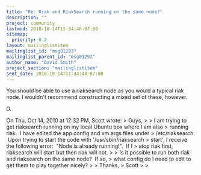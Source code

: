 ```yaml
---
title: "Re: Riak and RiakSearch running on the same node?"
description: ""
project: community
lastmod: 2010-10-14T11:34:48-07:00
sitemap:
  priority: 0.2
layout: mailinglistitem
mailinglist_id: "msg01293"
mailinglist_parent_id: "msg01292"
author_name: "David Smith"
project_section: "mailinglistitem"
sent_date: 2010-10-14T11:34:48-07:00
---
```



You should be able to use a riaksearch node as you would a typical
riak node. I wouldn't recommend constructing a mixed set of these,
however.

D.

On Thu, Oct 14, 2010 at 12:32 PM, Scott  wrote:
&gt; Guys,
&gt;
&gt; I am trying to get riaksearch running on my local Ubuntu box where I am also
&gt; running riak.  I have edited the app.config and vm.args files under
&gt; /etc/riaksearch.  Upon trying to start the code with '/usr/sbin/riaksearch
&gt; start', I receive the following error:  "Node is already running!".  If I
&gt; stop riak first, riaksearch will start but then riak will not.
&gt;
&gt; Is it possible to run both riak and riaksearch on the same node?  If so,
&gt; what config do I need to edit to get them to play together nicely?
&gt;
&gt; Thanks,
&gt; Scott
&gt;
&gt;
